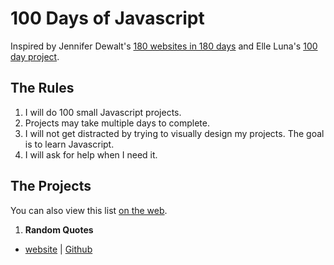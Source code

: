 # 100 Days of Javascript

Inspired by Jennifer Dewalt's [180 websites in 180 days](http://jenniferdewalt.com/index.html) and Elle Luna's [100 day project](https://thegreatdiscontent.com/100days).

## The Rules

1. I will do 100 small Javascript projects.
2. Projects may take multiple days to complete.
3. I will not get distracted by trying to visually design my projects. The goal is to learn Javascript.
4. I will ask for help when I need it.

## The Projects

You can also view this list [on the web](http://jessica-eldredge.com/100-days-of-javascript/).

1. **Random Quotes**
  - [website](http://karolinelemos.com/random-quote) | [Github](https://github.com/karolinelemos/random-quote)

